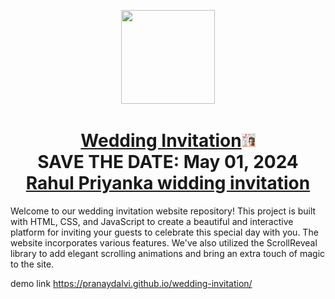 <p align="center"><a href="favicon1.png"><img src="favicon1,png" width="150px" height="150px"/></a></p>
<h1 align="center"><a href="https://pranaydalvi.github.io/wedding-invitation/">Wedding Invitation</a><img src="invetation.PNG" width="22px" height="22px"  <br> <br> SAVE THE DATE: May 01, 2024 <br> <a href="">Rahul Priyanka widding invitation</a></h1>

Welcome to our wedding invitation website repository! This project is built with HTML, CSS, and JavaScript to create a beautiful and interactive platform for inviting your guests to celebrate this special day with you. The website incorporates various features. We've also utilized the ScrollReveal library to add elegant scrolling animations and bring an extra touch of magic to the site.

demo link <href>https://pranaydalvi.github.io/wedding-invitation/</href>
